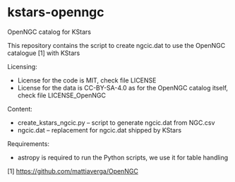 # kstars-openngc
OpenNGC catalog for KStars

This repository contains the script to create ngcic.dat to use the OpenNGC catalogue [1] with KStars

Licensing:
  * License for the code is MIT, check file LICENSE
  * License for the data is CC-BY-SA-4.0 as for the OpenNGC catalog itself, check file LICENSE_OpenNGC

Content:
  * create_kstars_ngcic.py – script to generate ngcic.dat from NGC.csv
  * ngcic.dat – replacement for ngcic.dat shipped by KStars

Requirements:
  * astropy is required to run the Python scripts, we use it for table handling

[1] https://github.com/mattiaverga/OpenNGC
